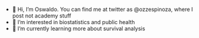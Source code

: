 - 👋 Hi, I’m Oswaldo. You can find me at twitter as @ozzespinoza, where I post not academy stuff
- 👀 I’m interested in biostatistics and public health
- 🌱 I’m currently learning more about survival analysis

<!---
- 💞️ I’m looking to collaborate on ...
- 📫 How to reach me ...
oespinozah/oespinozah is a ✨ special ✨ repository because its `README.md` (this file) appears on your GitHub profile.
You can click the Preview link to take a look at your changes.
--->
